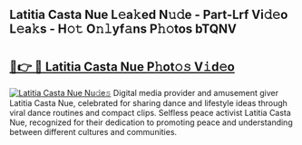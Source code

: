 ## Latitia Casta Nue L𝚎a𝚔ed N𝚞𝚍e - Part-Lrf Vi𝚍𝚎o L𝚎a𝚔s - H𝚘𝚝 O𝚗𝚕yf𝚊ns P𝚑𝚘tos bTQNV

# <h2><a href="http://kfadrc.oniu.top/?m=Latitia+Casta+Nue">🔗👉 🔴 Latitia Casta Nue P𝚑ot𝚘𝚜 V𝚒d𝚎o</a></h2>

[![Latitia Casta Nue Nu𝚍e𝚜](https://i.imgur.com/0qMVB7G.gif)](http://kfadrc.oniu.top/?m=Latitia+Casta+Nue)
Digital media provider and amusement giver Latitia Casta Nue, celebrated for sharing dance and lifestyle ideas through viral dance routines and compact clips. Selfless peace activist Latitia Casta Nue, recognized for their dedication to promoting peace and understanding between different cultures and communities.  
